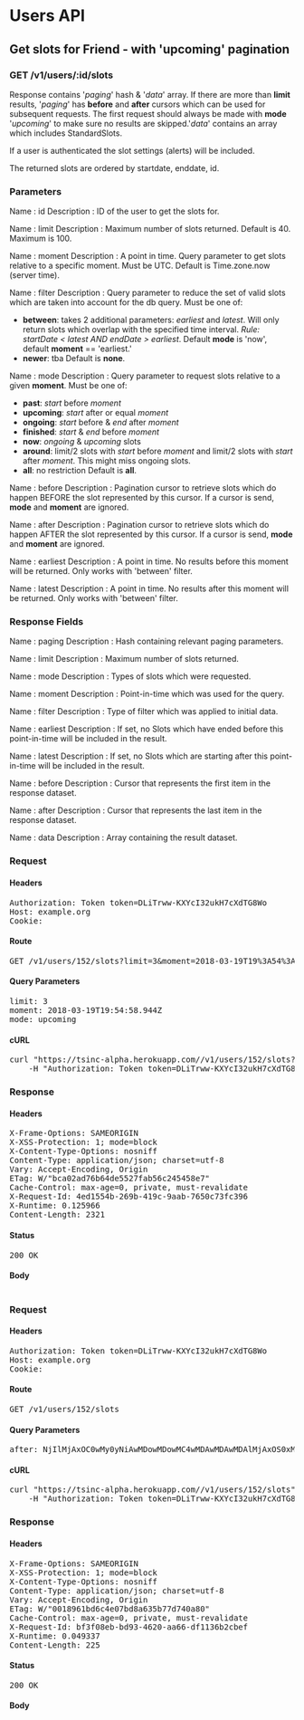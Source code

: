 # Users API

## Get slots for Friend - with &#39;upcoming&#39; pagination

### GET /v1/users/:id/slots

Response contains &#39;*paging*&#39; hash &amp; &#39;*data*&#39; array.
If there are more than **limit** results, &#39;*paging*&#39; has **before** and **after** cursors which can be used for subsequent requests. The first request should always be made with **mode** &#39;*upcoming*&#39; to make sure no results are skipped.&#39;*data*&#39; contains an array which includes StandardSlots.

If a user is authenticated the slot settings (alerts) will be included.

The returned slots are ordered by startdate, enddate, id.

### Parameters

Name : id
Description : ID of the user to get the slots for.

Name : limit
Description : Maximum number of slots returned. Default is 40. Maximum is 100.

Name : moment
Description : A point in time. Query parameter to get slots relative to a specific moment. Must be UTC.
Default is Time.zone.now (server time).

Name : filter
Description : Query parameter to reduce the set of valid slots which are taken into account for the db query. Must be one of:
- **between**: takes 2 additional parameters: *earliest* and *latest*. Will only return slots which overlap with the specified time interval. *Rule: startDate &lt; latest AND endDate &gt; earliest*. Default **mode** is &#39;now&#39;, default **moment** == &#39;earliest.&#39;
- **newer**: tba
Default is **none**.

Name : mode
Description : Query parameter to request slots relative to a given **moment**. Must be one of:
- **past**: *start* before *moment*
- **upcoming**: *start* after or equal *moment*
- **ongoing**: *start* before &amp; *end* after *moment*
- **finished**: *start* &amp; *end* before *moment*
- **now**: *ongoing* &amp; *upcoming* slots
- **around**: limit/2 slots with *start* before *moment* and limit/2 slots with *start* after *moment*. This might miss ongoing slots.
- **all**: no restriction
Default is **all**.

Name : before
Description : Pagination cursor to retrieve slots which do happen BEFORE the slot represented by this cursor. If a cursor is send, **mode** and **moment** are ignored.

Name : after
Description : Pagination cursor to retrieve slots which do happen AFTER the slot represented by this cursor. If a cursor is send, **mode** and **moment** are ignored.

Name : earliest
Description : A point in time. No results before this moment will be returned. Only works with &#39;between&#39; filter.

Name : latest
Description : A point in time. No results after this moment will be returned. Only works with &#39;between&#39; filter.


### Response Fields

Name : paging
Description : Hash containing relevant paging parameters.

Name : limit
Description : Maximum number of slots returned.

Name : mode
Description : Types of slots which were requested.

Name : moment
Description : Point-in-time which was used for the query.

Name : filter
Description : Type of filter which was applied to initial data.

Name : earliest
Description : If set, no Slots which have ended before this point-in-time will be included in the result.

Name : latest
Description : If set, no Slots which are starting after this point-in-time will be included in the result.

Name : before
Description : Cursor that represents the first item in the response dataset.

Name : after
Description : Cursor that represents the last item in the response dataset.

Name : data
Description : Array containing the result dataset.

### Request

#### Headers

<pre>Authorization: Token token=DLiTrww-KXYcI32ukH7cXdTG8Wo
Host: example.org
Cookie: </pre>

#### Route

<pre>GET /v1/users/152/slots?limit=3&amp;moment=2018-03-19T19%3A54%3A58.944Z&amp;mode=upcoming</pre>

#### Query Parameters

<pre>limit: 3
moment: 2018-03-19T19:54:58.944Z
mode: upcoming</pre>

#### cURL

<pre class="request">curl &quot;https://tsinc-alpha.herokuapp.com//v1/users/152/slots?limit=3&amp;moment=2018-03-19T19%3A54%3A58.944Z&amp;mode=upcoming&quot; -X GET \
	-H &quot;Authorization: Token token=DLiTrww-KXYcI32ukH7cXdTG8Wo&quot;</pre>

### Response

#### Headers

<pre>X-Frame-Options: SAMEORIGIN
X-XSS-Protection: 1; mode=block
X-Content-Type-Options: nosniff
Content-Type: application/json; charset=utf-8
Vary: Accept-Encoding, Origin
ETag: W/&quot;bca02ad76b64de5527fab56c245458e7&quot;
Cache-Control: max-age=0, private, must-revalidate
X-Request-Id: 4ed1554b-269b-419c-9aab-7650c73fc396
X-Runtime: 0.125966
Content-Length: 2321</pre>

#### Status

<pre>200 OK</pre>

#### Body

```javascript

```
### Request

#### Headers

<pre>Authorization: Token token=DLiTrww-KXYcI32ukH7cXdTG8Wo
Host: example.org
Cookie: </pre>

#### Route

<pre>GET /v1/users/152/slots</pre>

#### Query Parameters

<pre>after: NjIlMjAxOC0wMy0yNiAwMDowMDowMC4wMDAwMDAwMDAlMjAxOS0xMC0xMCAwOTo0NDowMi4wMDAwMDAwMDA=</pre>

#### cURL

<pre class="request">curl &quot;https://tsinc-alpha.herokuapp.com//v1/users/152/slots&quot; -X GET \
	-H &quot;Authorization: Token token=DLiTrww-KXYcI32ukH7cXdTG8Wo&quot;</pre>

### Response

#### Headers

<pre>X-Frame-Options: SAMEORIGIN
X-XSS-Protection: 1; mode=block
X-Content-Type-Options: nosniff
Content-Type: application/json; charset=utf-8
Vary: Accept-Encoding, Origin
ETag: W/&quot;0018961bd6c4e07bd8a635b77d740a80&quot;
Cache-Control: max-age=0, private, must-revalidate
X-Request-Id: bf3f08eb-bd93-4620-aa66-df1136b2cbef
X-Runtime: 0.049337
Content-Length: 225</pre>

#### Status

<pre>200 OK</pre>

#### Body

```javascript

```
